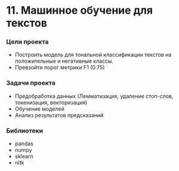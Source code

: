 # 11. Машинное обучение для текстов

### Цели проекта
- Построить модель для тональной классификации текстов на положительные и негативные классы.
- Превзойти порог метрики F1 (0.75)

### Задачи проекта
- Предобработка данных (Лемматизация, удаление стоп-слов, токенизация, векторизация)
- Обучение моделей
- Анализ результатов предсказаний

### Библиотеки
- pandas 
- numpy
- sklearn
- nltk


